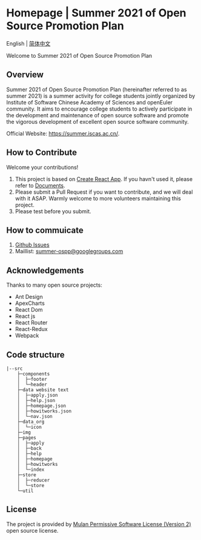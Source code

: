 # Homepage | Summer 2021 of Open Source Promotion Plan

English | [简体中文](README.md)

Welcome to Summer 2021 of Open Source Promotion Plan

## Overview

Summer 2021 of Open Source Promotion Plan (hereinafter referred to as summer 2021) is a summer activity for college students jointly organized by Institute of Software Chinese Academy of Sciences and openEuler community. It aims to encourage college students to actively participate in the development and maintenance of open source software and promote the vigorous development of excellent open source software community.

Official Website: <https://summer.iscas.ac.cn/>.

## How to Contribute

Welcome your contributions!

1. This project is based on [Create React App](https://github.com/facebook/create-react-app). If you havn't used it, please refer to [Documents](https://facebook.github.io/create-react-app/).
2. Please submit a Pull Request if you want to contribute, and we will deal with it ASAP. Warmly welcome to more volunteers maintaining this project.
3. Please test before you submit.

## How to commuicate

1. [Github Issues](https://github.com/summer-ospp/help-en/issues)
2. Maillist: [summer-ospp@googlegroups.com](mailto:summer-ospp@googlegroups.com)

## Acknowledgements

Thanks to many open source projects:

- Ant Design
- ApexCharts
- React Dom
- React js
- React Router
- React-Redux
- Webpack

## Code structure
    |--src
        ├─components 
        │  ├─footer  
        │  └─header
        ├─data website text
        │  ├─apply.json 
        │  ├─help.json 
        │  ├─homepage.json 
        │  ├─howitworks.json 
        │  └─nav.json 
        ├─data_org
        │  └─icon
        ├─img
        ├─pages
        │  ├─apply
        │  ├─back
        │  ├─help
        │  ├─homepage
        │  ├─howitworks
        │  └─index
        ├─store
        │  ├─reducer
        │  └─store
        └─util

## License

The project is provided by [Mulan Permissive Software License (Version 2)](http://license.coscl.org.cn/MulanPSL2) open source license.

